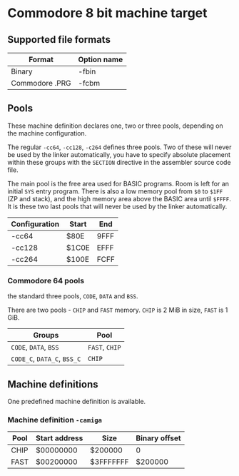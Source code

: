 # Commodore 8 bit machine target

## Supported file formats
| Format | Option name |
|---|---|
| Binary | -fbin |
| Commodore .PRG | -fcbm |

## Pools
These machine definition declares one, two or three pools, depending on the machine configuration.

The regular `-cc64`, `-cc128`, `-c264` defines three pools. Two of these will never be used by the linker automatically, you have to specify absolute placement within these groups with the `SECTION` directive in the assembler source code file.

The main pool is the free area used for BASIC programs. Room is left for an initial `SYS` entry program. There is also a low memory pool from `$0` to `$1FF` (ZP and stack), and the high memory area above the BASIC area until `$FFFF`. It is these two last pools that will never be used by the linker automatically.

| Configuration | Start | End |
|---|---|---|
| -cc64 | $80E | 9FFF |
| -cc128 | $1C0E | EFFF |
| -cc264 | $100E | FCFF |


### Commodore 64 pools
the standard three pools, `CODE`, `DATA` and `BSS`.

There are two pools - `CHIP` and `FAST` memory. `CHIP` is 2 MiB in size, `FAST` is 1 GiB.

| Groups | Pool |
|---|---|
|`CODE`, `DATA`, `BSS` | `FAST`, `CHIP`
| `CODE_C`, `DATA_C`, `BSS_C` | `CHIP`

## Machine definitions
One predefined machine definition is available.

### Machine definition `-camiga`
| Pool | Start address | Size | Binary offset |
|------|---------------|------|---------------|
| CHIP | $00000000     | $200000 | 0 |
| FAST | $00200000     | $3FFFFFFF | $200000 |




